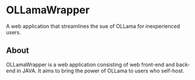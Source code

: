 # OLLamaWrapper

A web application that streamlines the sue of OLLama for inexperienced users.

## About

OLLamaWrapper is a web application consisting of web front-end and back-end in
JAVA. It aims to bring the power of OLLama to users who self-host.
